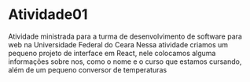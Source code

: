 # Atividade01
Atividade ministrada para a turma de desenvolvimento de software para web na Universidade Federal do Ceara
Nessa atividade criamos um pequeno projeto de interface em React, nele colocamos alguma informações sobre nos, como o nome e o curso que estamos cursando, além de um pequeno conversor de temperaturas 
